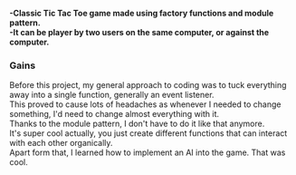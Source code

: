 <b>-Classic Tic Tac Toe game made using factory functions and module pattern.</b>  
<b>-It can be player by two users on the same computer, or against the computer.</b>
<h3> Gains </h3>  
<p>Before this project, my general approach to coding was to tuck everything away into a single function, generally an event listener. <br>
This proved to cause lots of headaches as whenever I needed to change something, I'd need to change almost everything with it. <br>
Thanks to the module pattern, I don't have to do it like that anymore. <br>
It's super cool actually, you just create different functions that can interact with each other organically.<br>
Apart form that, I learned how to implement an AI into the game. That was cool.</p>

